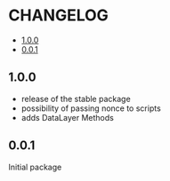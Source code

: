 # CHANGELOG

* [1.0.0](#0.0.1)
* [0.0.1](#0.0.1)

## 1.0.0

* release of the stable package
* possibility of passing nonce to scripts
* adds DataLayer Methods

## 0.0.1

Initial package
